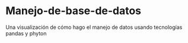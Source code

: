 # Manejo-de-base-de-datos
Una visualización de cómo hago el manejo de datos usando tecnologías pandas y phyton 
